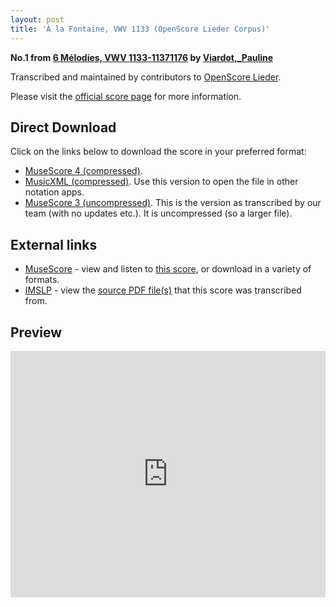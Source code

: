 ```yaml
---
layout: post
title: 'À la Fontaine, VWV 1133 (OpenScore Lieder Corpus)'
---
```


__No.1 from [6 Mélodies, VWV 1133-11371176](https://fourscoreandmore.org/OpenScore/Viardot%2C_Pauline/6_M%C3%A9lodies%2C_VWV_1133-11371176/) by [Viardot,_Pauline](https://fourscoreandmore.org/OpenScore/Viardot%2C_Pauline)__

Transcribed and maintained by contributors to [OpenScore Lieder].

Please visit the [official score page] for more information.

[official score page]: https://musescore.com/openscore-lieder-corpus/scores/5978033
[OpenScore Lieder]: https://musescore.com/openscore-lieder-corpus

## Direct Download

Click on the links below to download the score in your preferred format:
- [MuseScore 4 (compressed)](https://fourscoreandmore.org/OpenScore/Viardot%2C_Pauline/6_M%C3%A9lodies%2C_VWV_1133-11371176/1_%C3%80_la_Fontaine%2C_VWV_1133.mscz).
- [MusicXML (compressed)](https://fourscoreandmore.org/OpenScore/Viardot%2C_Pauline/6_M%C3%A9lodies%2C_VWV_1133-11371176/1_%C3%80_la_Fontaine%2C_VWV_1133.mxl). Use this version to open the file in other notation apps.
- [MuseScore 3 (uncompressed)](https://raw.githubusercontent.com/OpenScore/Lieder/refs/heads/main/scores/Viardot%2C_Pauline/6_M%C3%A9lodies%2C_VWV_1133-11371176/1_%C3%80_la_Fontaine%2C_VWV_1133/lc5978033.mscx). This is the version as transcribed by our team (with no updates etc.). It is uncompressed (so a larger file).

## External links

- [MuseScore] - view and listen to [this score][MuseScore], or download in a variety of formats.
- [IMSLP] - view the [source PDF file(s)][IMSLP] that this score was transcribed from.

[MuseScore]: https://musescore.com/score/5978033
[IMSLP]: https://imslp.org/wiki/Special:ReverseLookup/580246

## Preview

<iframe width="100%" height="394" src="https://musescore.com/openscore-lieder-corpus/scores/5978033/embed" frameborder="0" allowfullscreen allow="autoplay; fullscreen"></iframe>
